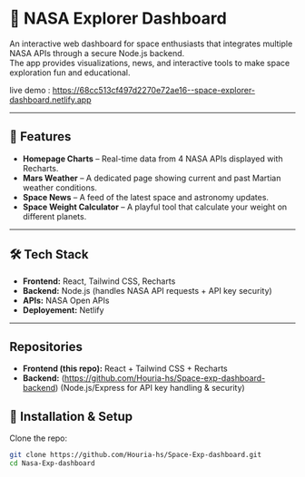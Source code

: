 # 🌌 NASA Explorer Dashboard

An interactive web dashboard for space enthusiasts that integrates multiple NASA APIs through a secure Node.js backend.  
The app provides visualizations, news, and interactive tools to make space exploration fun and educational.  

live demo : https://68cc513cf497d2270e72ae16--space-explorer-dashboard.netlify.app

---

## 🚀 Features
- **Homepage Charts** – Real-time data from 4 NASA APIs displayed with Recharts.  
- **Mars Weather** – A dedicated page showing current and past Martian weather conditions.  
- **Space News** – A feed of the latest space and astronomy updates.  
- **Space Weight Calculator** – A playful tool that calculate your weight on different planets.  

---

## 🛠️ Tech Stack
- **Frontend:** React, Tailwind CSS, Recharts  
- **Backend:** Node.js (handles NASA API requests + API key security)  
- **APIs:** NASA Open APIs
- **Deployement:** Netlify

---

## Repositories

- **Frontend (this repo):** React + Tailwind CSS + Recharts  
- **Backend:** (https://github.com/Houria-hs/Space-exp-dashboard-backend) (Node.js/Express for API key handling & security)

## 📂 Installation & Setup

Clone the repo:
```bash
git clone https://github.com/Houria-hs/Space-Exp-dashboard.git
cd Nasa-Exp-dashboard
